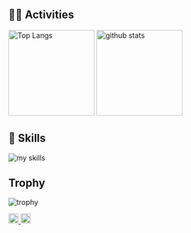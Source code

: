 ## 🏃‍♀️ Activities
<div align="left"> 
  <img alt="Top Langs" height="170px" src="https://github-readme-stats.vercel.app/api?username=ryofuku29&theme=vue-dark&layout=compact" />
  <img alt="github stats" height="170px" src="https://github-readme-stats.vercel.app/api/top-langs/?username=ryofuku29&theme=vue-dark&layout=compact" />
</div>

## 🌱 Skills
<img alt="my skills" src="https://skillicons.dev/icons?theme=dark&perline=7&i=wordpress,html,css,md,js,ts,react,next,remix,bootstrap,c,nodejs,postgres,docker" />
<br>

## Trophy
![trophy](https://github-profile-trophy.vercel.app/?username=ryofuku29&theme=gruvbox)

<p align="left">
  <a href="https://github.com/ryofuku29">
    <img height="20" src="https://komarev.com/ghpvc/?username=ryofuku29" />
  </a>
  <a href="https://github.com/ryofuku29">
    <img height="20" src="https://img.shields.io/github/followers/ryofuku29?label=follow&logo=github&style=flat" />
  </a>
</p>
